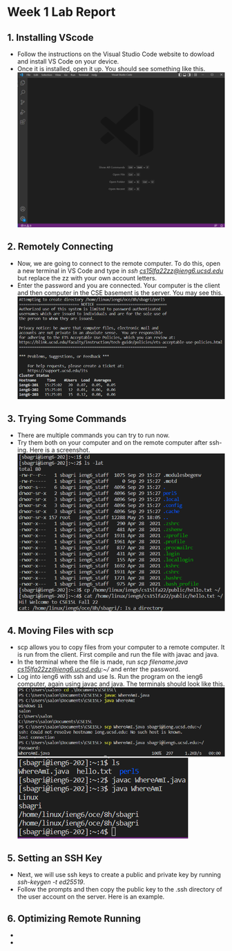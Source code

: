 # Week 1 Lab Report
## 1. Installing VScode  
* Follow the instructions on the Visual Studio Code website to dowload and install VS Code on your device.
* Once it is installed, open it up. You should see something like this.  
![Image](vscode.png)

## 2. Remotely Connecting  
* Now, we are going to connect to the remote computer. To do this, open a new terminal in VS Code and type in *ssh cs15lfa22zz@ieng6.ucsd.edu* but replace the zz with your own account letters.
* Enter the password and you are connected. Your computer is the client and then computer in the CSE basement is the server. You may see this.  
![Image](remotestep.png)

## 3. Trying Some Commands
* There are multiple commands you can try to run now.
* Try them both on your computer and on the remote computer after ssh-ing. Here is a screenshot.  
![Image](commands.png)
## 4. Moving Files with scp
* scp allows you to copy files from your computer to a remote computer. It is run from the client. First compile and run the file with javac and java.
* In the terminal where the file is made, run *scp filename.java cs15lfa22zz@ieng6.ucsd.edu:~/* and enter the password.
* Log into ieng6 with ssh and use ls. Run the program on the ieng6 computer, again using javac and java. The terminals should look like this.  
![Image](move1.png)  
![Image](move2.png)

## 5. Setting an SSH Key
* Next, we will use ssh keys to create a public and private key by running *ssh-keygen -t ed25519*.
* Follow the prompts and then copy the public key to the .ssh directory of the user account on the server. Here is an example.  


## 6. Optimizing Remote Running
* 
*   